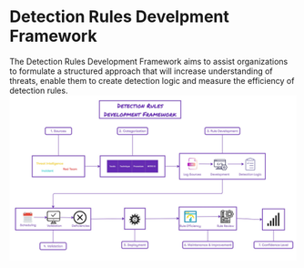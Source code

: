# Detection Rules Develpment Framework
The Detection Rules Development Framework aims to assist organizations to formulate a structured approach that will increase understanding of threats, enable them to create detection logic and measure the efficiency of detection rules.
![Detection Rules Development Framework](https://github.com/netbiosX/iPurpleTeam/blob/main/Detection-Engineering/Images/Detection%20Rules%20Development%20Framework.jpg)
